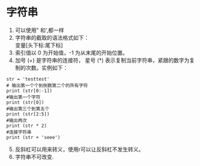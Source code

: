 字符串
===
1. 可以使用" 和',都一样
2. 字符串的截取的语法格式如下：  
变量[头下标:尾下标]
3. 索引值以 0 为开始值，-1 为从末尾的开始位置。
4. 加号 (+) 是字符串的连接符， 星号 (*) 表示复制当前字符串，紧跟的数字为复制的次数。实例如下：  
```
str = 'testtest'
# 输出第一个个到倒数第二个的所有字符
print (str[0:-1])
#输出第一个字符
print (str[0])
#输出第三个到第五个
print (str[2:5])
#输出两次
print (str * 2)
#连接字符串
print (str + 'seee')
```
5. 反斜杠可以用来转义，使用r可以让反斜杠不发生转义。
6. 字符串不可改变.